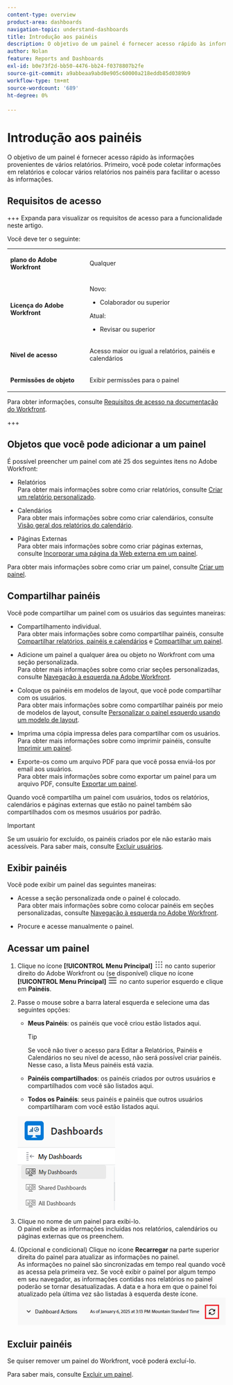 ```yaml
---
content-type: overview
product-area: dashboards
navigation-topic: understand-dashboards
title: Introdução aos painéis
description: O objetivo de um painel é fornecer acesso rápido às informações. Você pode coletar informações em relatórios e colocá-las em painéis para facilitar o acesso às informações.
author: Nolan
feature: Reports and Dashboards
exl-id: b0e73f2d-bb50-4476-bb24-f0378807b2fe
source-git-commit: a9abbeaa9abd0e905c60000a218eddb85d0389b9
workflow-type: tm+mt
source-wordcount: '689'
ht-degree: 0%

---
```


# Introdução aos painéis

<!-- Audited: 1/2025 -->

O objetivo de um painel é fornecer acesso rápido às informações provenientes de vários relatórios. Primeiro, você pode coletar informações em relatórios e colocar vários relatórios nos painéis para facilitar o acesso às informações.

## Requisitos de acesso

+++ Expanda para visualizar os requisitos de acesso para a funcionalidade neste artigo.

Você deve ter o seguinte:

<table style="table-layout:auto">
 <col> 
 </col> 
 <col> 
 </col> 
 <tbody> 
  <tr> 
   <td> <p><strong>plano do Adobe Workfront</strong></p> </td> 
   <td>Qualquer</td> 
  </tr> 
  <tr> 
   <td> <p><strong>Licença do Adobe Workfront</strong></p> </td> 
      <td> 
      <p>Novo:</p>
         <ul>
         <li><p>Colaborador ou superior</p></li>
         </ul>
      <p>Atual:</p>
         <ul>
         <li><p>Revisar ou superior</p></li>
         </ul>
   </td> 
  </tr> 
  <tr> 
   <td><strong>Nível de acesso</strong> </td> 
   <td> <p>Acesso maior ou igual a relatórios, painéis e calendários</p> </td> 
  </tr> 
  <tr> 
   <td> <p><strong>Permissões de objeto</strong> </p> </td> 
   <td> <p>Exibir permissões para o painel</p>  </td> 
  </tr> 
 </tbody> 
</table>

Para obter informações, consulte [Requisitos de acesso na documentação do Workfront](/help/quicksilver/administration-and-setup/add-users/access-levels-and-object-permissions/access-level-requirements-in-documentation.md).

+++

## Objetos que você pode adicionar a um painel

É possível preencher um painel com até 25 dos seguintes itens no Adobe Workfront:

* Relatórios\
  Para obter mais informações sobre como criar relatórios, consulte [Criar um relatório personalizado](../../../reports-and-dashboards/reports/creating-and-managing-reports/create-custom-report.md).

* Calendários\
  Para obter mais informações sobre como criar calendários, consulte [Visão geral dos relatórios do calendário](../../../reports-and-dashboards/reports/calendars/calendar-reports-overview.md).

* Páginas Externas\
  Para obter mais informações sobre como criar páginas externas, consulte [Incorporar uma página da Web externa em um painel](../../../reports-and-dashboards/dashboards/creating-and-managing-dashboards/embed-external-web-page-dashboard.md).

Para obter mais informações sobre como criar um painel, consulte [Criar um painel](../../../reports-and-dashboards/dashboards/creating-and-managing-dashboards/create-dashboard.md).

## Compartilhar painéis

Você pode compartilhar um painel com os usuários das seguintes maneiras:

* Compartilhamento individual.\
  Para obter mais informações sobre como compartilhar painéis, consulte [Compartilhar relatórios, painéis e calendários](../../../workfront-basics/grant-and-request-access-to-objects/permissions-reports-dashboards-calendars.md) e [Compartilhar um painel](../../../reports-and-dashboards/dashboards/creating-and-managing-dashboards/share-dashboard.md).

* Adicione um painel a qualquer área ou objeto no Workfront com uma seção personalizada.\
  Para obter mais informações sobre como criar seções personalizadas, consulte [Navegação à esquerda na Adobe Workfront](../../../workfront-basics/the-new-workfront-experience/simplified-left-navigation.md).

* Coloque os painéis em modelos de layout, que você pode compartilhar com os usuários.\
  Para obter mais informações sobre como compartilhar painéis por meio de modelos de layout, consulte [Personalizar o painel esquerdo usando um modelo de layout](../../../administration-and-setup/customize-workfront/use-layout-templates/customize-left-panel.md).

* Imprima uma cópia impressa deles para compartilhar com os usuários.\
  Para obter mais informações sobre como imprimir painéis, consulte [Imprimir um painel](../../../reports-and-dashboards/dashboards/creating-and-managing-dashboards/print-dashboard.md).

* Exporte-os como um arquivo PDF para que você possa enviá-los por email aos usuários.\
  Para obter mais informações sobre como exportar um painel para um arquivo PDF, consulte [Exportar um painel](../../../reports-and-dashboards/dashboards/creating-and-managing-dashboards/export-dashboard.md).

Quando você compartilha um painel com usuários, todos os relatórios, calendários e páginas externas que estão no painel também são compartilhados com os mesmos usuários por padrão.

>[!IMPORTANT]
>
>Se um usuário for excluído, os painéis criados por ele não estarão mais acessíveis. Para saber mais, consulte [Excluir usuários](../../../administration-and-setup/add-users/create-and-manage-users/delete-a-user.md).

## Exibir painéis

Você pode exibir um painel das seguintes maneiras:

* Acesse a seção personalizada onde o painel é colocado.\
  Para obter mais informações sobre como colocar painéis em seções personalizadas, consulte [Navegação à esquerda no Adobe Workfront](../../../workfront-basics/the-new-workfront-experience/simplified-left-navigation.md).

* Procure e acesse manualmente o painel.

## Acessar um painel

1. Clique no ícone **[!UICONTROL Menu Principal]** ![Menu Principal](/help/_includes/assets/main-menu-icon.png) no canto superior direito do Adobe Workfront ou (se disponível) clique no ícone **[!UICONTROL Menu Principal]** ![Menu Principal](/help/_includes/assets/main-menu-icon-left-nav.png) no canto superior esquerdo e clique em **Painéis**.
1. Passe o mouse sobre a barra lateral esquerda e selecione uma das seguintes opções:

   * **Meus Painéis**: os painéis que você criou estão listados aqui.

     >[!TIP]
     >
     >Se você não tiver o acesso para Editar a Relatórios, Painéis e Calendários no seu nível de acesso, não será possível criar painéis. Nesse caso, a lista Meus painéis está vazia.

   * **Painéis compartilhados**: os painéis criados por outros usuários e compartilhados com você são listados aqui.
   * **Todos os Painéis**: seus painéis e painéis que outros usuários compartilharam com você estão listados aqui.

   ![Área de painéis](assets/dashboards-area.png)

1. Clique no nome de um painel para exibi-lo.\
   O painel exibe as informações incluídas nos relatórios, calendários ou páginas externas que os preenchem.
1. (Opcional e condicional) Clique no ícone **Recarregar** na parte superior direita do painel para atualizar as informações no painel.\
   As informações no painel são sincronizadas em tempo real quando você as acessa pela primeira vez. Se você exibir o painel por algum tempo em seu navegador, as informações contidas nos relatórios no painel poderão se tornar desatualizadas. A data e a hora em que o painel foi atualizado pela última vez são listadas à esquerda deste ícone.\
   ![Ícone de recarregamento](assets/dashboard-reload-icon.png)

## Excluir painéis

Se quiser remover um painel do Workfront, você poderá excluí-lo.

Para saber mais, consulte [Excluir um painel](../../../reports-and-dashboards/dashboards/creating-and-managing-dashboards/delete-dashboard.md).
